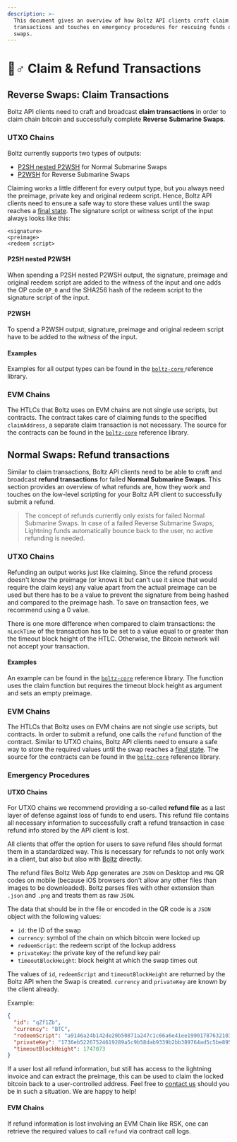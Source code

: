 ```yaml
---
description: >-
  This document gives an overview of how Boltz API clients craft claim & refund
  transactions and touches on emergency procedures for rescuing funds of failed
  swaps.
---
```


# 🙋♂ Claim & Refund Transactions

## Reverse Swaps: Claim Transactions

Boltz API clients need to craft and broadcast **claim transactions** in order to claim chain bitcoin and successfully complete **Reverse Submarine Swaps**.&#x20;

### UTXO Chains

Boltz currently supports two types of outputs:

* [P2SH nested P2WSH](https://github.com/bitcoin/bips/blob/master/bip-0141.mediawiki#user-content-P2WSH\_nested\_in\_BIP16\_P2SH) for Normal Submarine Swaps
* [P2WSH](https://github.com/bitcoin/bips/blob/master/bip-0141.mediawiki#user-content-P2WSH) for Reverse Submarine Swaps

Claiming works a little different for every output type, but you always need the preimage, private key and original redeem script. Hence, Boltz API clients need to ensure a safe way to store these values until the swap reaches a [final state](lifecycle.md). The signature script or witness script of the input always looks like this:

```
<signature>
<preimage>
<redeem script>
```

#### P2SH nested P2WSH

When spending a P2SH nested P2WSH output, the signature, preimage and original reedem script are added to the witness of the input and one adds the OP code `OP_0` and the SHA256 hash of the redeem script to the signature script of the input.

#### P2WSH

To spend a P2WSH output, signature, preimage and original redeem script have to be added to the _witness_ of the input.

#### Examples

Examples for all output types can be found in the [`boltz-core` ](https://github.com/BoltzExchange/boltz-core/blob/master/lib/swap/Claim.ts#L23)reference library.

### EVM Chains

The HTLCs that Boltz uses on EVM chains are not single use scripts, but contracts. The contract takes care of claiming funds to the specified `claimAddress`, a separate claim transaction is not necessary. The source for the contracts can be found in the [`boltz-core`](https://github.com/BoltzExchange/boltz-core/tree/master/contracts) reference library.

## Normal Swaps: Refund transactions

Similar to claim transactions, Boltz API clients need to be able to craft and broadcast **refund transactions** for failed **Normal Submarine Swaps**. This section provides an overview of what refunds are, how they work and touches on the low-level scripting for your Boltz API client to successfully submit a refund.

> The concept of refunds currently only exists for failed Normal Submarine Swaps. In case of a failed Reverse Submarine Swaps, Lightning funds automatically bounce back to the user, no active refunding is needed.

### UTXO Chains

Refunding an output works just like claiming. Since the refund process doesn't know the preimage (or knows it but can't use it since that would require the claim keys) any value apart from the actual preimage can be used but there has to be a value to prevent the signature from being hashed and compared to the preimage hash. To save on transaction fees, we recommend using a 0 value.

There is one more difference when compared to claim transactions: the `nLockTime` of the transaction has to be set to a value equal to or greater than the timeout block height of the HTLC. Otherwise, the Bitcoin network will not accept your transaction.

#### Examples

An example can be found in the [`boltz-core`](https://github.com/BoltzExchange/boltz-core/blob/master/lib/swap/Refund.ts) reference library. The function uses the claim function but requires the timeout block height as argument and sets an empty preimage.

### EVM Chains

The HTLCs that Boltz uses on EVM chains are not single use scripts, but contracts. In order to submit a refund, one calls the `refund` function of the contract. Similar to UTXO chains, Boltz API clients need to ensure a safe way to store the required values until the swap reaches a [final state](lifecycle.md). The source for the contracts can be found in the [`boltz-core`](https://github.com/BoltzExchange/boltz-core/tree/master/contracts) reference library.

### Emergency Procedures

#### UTXO Chains

For UTXO chains we recommend providing a so-called **refund file** as a last layer of defense against loss of funds to end users. This refund file contains all necessary information to successfully craft a refund transaction in case refund info stored by the API client is lost.

All clients that offer the option for users to save refund files should format them in a standardized way. This is necessary for refunds to not only work in a client, but also but also with [Boltz](https://boltz.exchange/refund) directly.

The refund files Boltz Web App generates are `JSON` on Desktop and `PNG` QR codes on mobile (because iOS browsers don't allow any other files than images to be downloaded). Boltz parses files with other extension than `.json` and `.png` and treats them as raw `JSON`.

The data that should be in the file or encoded in the QR code is a `JSON` object with the following values:

* `id`: the ID of the swap
* `currency`: symbol of the chain on which bitcoin were locked up
* `redeemScript`: the redeem script of the lockup address
* `privateKey`: the private key of the refund key pair
* `timeoutBlockHeight`: block height at which the swap times out

The values of `id`, `redeemScript` and `timeoutBlockHeight` are returned by the Boltz API when the Swap is created. `currency` and `privateKey` are known by the client already.

Example:

```json
{
  "id": "qZf1Zb",
  "currency": "BTC",
  "redeemScript": "a9146a24b142de20b50871a247c1c66a6e41ee199017876321038ce1d1be5a22b396ccafc109c86717bc081301fe58d1958546d5aba647047af3670381a81ab1752102d23a7d39395f40a71a490cf79e0f2df5da2fb006fdab660bc0c78ef0c9ba457668ac",
  "privateKey": "1736eb52267524619289a5c9b58dab9339b2bb389764ad5c5be8955d9aadeeab",
  "timeoutBlockHeight": 1747073
}
```

If a user lost all refund information, but still has access to the lightning invoice and can extract the preimage, this can be used to claim the locked bitcoin back to a user-controlled address. Feel free to [contact us](https://discord.gg/QBvZGcW) should you be in such a situation. We are happy to help!

#### EVM Chains

If refund information is lost involving an EVM Chain like RSK, one can retrieve the required values to call `refund` via contract call logs.

